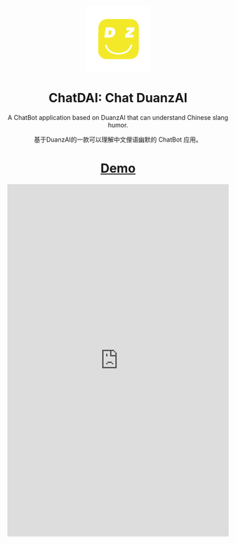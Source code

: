 <div align="center">
  <img src="./duanzai.png" alt="icon" style="width: 150px; height: 150px;"/>


<h1 align="center">ChatDAI: Chat DuanzAI</h1>

A ChatBot application based on DuanzAI that can understand Chinese slang humor.

基于DuanzAI的一款可以理解中文俚语幽默的 ChatBot 应用。

<h1 align="center">
  <a href="http://8.130.135.0">Demo</a>
</h1>

</div>

<iframe src="http://8.130.135.0/" width="100%" height="800" frameborder="0"></iframe>
